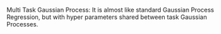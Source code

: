 Multi Task Gaussian Process: It is almost like standard Gaussian Process Regression, but with hyper parameters shared between task Gaussian Processes. 